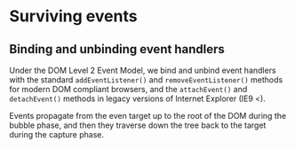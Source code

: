 # Surviving events

## Binding and unbinding event handlers

Under the DOM Level 2 Event Model, we bind and unbind event handlers with the standard `addEventListener()` and 
`removeEventListener()` methods for modern DOM compliant browsers, and the `attachEvent()` and `detachEvent()` methods
 in legacy versions of Internet Explorer (IE9 <).
 
Events propagate from the even target up to the root of the DOM during the bubble phase, and then they traverse down 
the tree back to the target during the capture phase.
  
